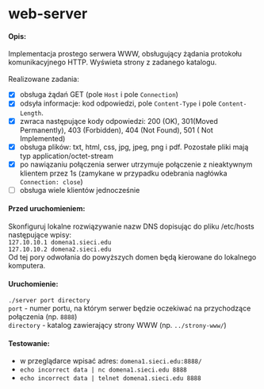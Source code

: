 # web-server
#### Opis:
Implementacja prostego serwera WWW, obsługujący żądania protokołu komunikacyjnego HTTP. Wyświeta strony z zadanego katalogu. </br> </br>
Realizowane zadania:
- [x] obsługa żądań GET (pole `Host` i pole `Connection`)
- [x] odsyła informacje: kod odpowiedzi, pole `Content-Type` i pole `Content-Length`.
- [x] zwraca następujące kody odpowiedzi: 200 (OK), 301(Moved Permanently), 403 (Forbidden), 404 (Not Found), 501 ( Not Implemented)
- [x] obsługa plików: txt, html, css, jpg, jpeg, png i pdf. Pozostałe pliki mają typ application/octet-stream
- [x] po nawiązaniu połączenia serwer utrzymuje połączenie z nieaktywnym klientem przez 1s (zamykane w przypadku odebrania nagłówka `Connection: close`)
- [ ] obsługa wiele klientów jednocześnie

#### Przed uruchomieniem: 
Skonfiguruj lokalne rozwiązywanie nazw DNS dopisując do pliku /etc/hosts następujące wpisy:  
`127.10.10.1 domena1.sieci.edu`  
`127.10.10.2 domena2.sieci.edu`  
Od tej pory odwołania do powyższych domen będą kierowane do lokalnego komputera.   
  
#### Uruchomienie:
`./server port directory`   
`port` - numer portu, na którym serwer będzie oczekiwać na przychodzące połączenia (np. `8888`)   
`directory` - katalog zawierający strony WWW (np. `../strony-www/`)   
  
#### Testowanie:
- w przeglądarce wpisać adres: `domena1.sieci.edu:8888/`  
- `echo incorrect data | nc domena1.sieci.edu 8888`  
- `echo incorrect data | telnet domena1.sieci.edu 8888`   
